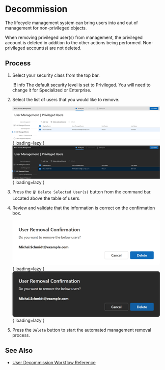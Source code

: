 # Decommission

The lifecycle management system can bring users into and out of management for non-privileged objects.  

When removing privileged user(s) from management, the privileged account is deleted in addition to the other actions being performed. Non-privileged account(s) are not deleted.

## Process

1. Select your security class from the top bar.

    !!! info
        The default security level is set to Privileged. You will need to change it for Specialized or Enterprise.

2. Select the list of users that you would like to remove.

    ![Screenshot of a user on the user landing page that is selected. The decommission/trash can button is enabled.](../../../../assets/Images/Screenshots/Select-User-to-Remove-Light.png#only-light){ loading=lazy }
    ![Screenshot of a user on the user landing page that is selected. The decommission/trash can button is enabled.](../../../../assets/Images/Screenshots/Select-User-to-Remove-Dark.png#only-dark){ loading=lazy }

3. Press the `🗑️ Delete Selected User(s)` button from the command bar. Located above the table of users.

4. Review and validate that the information is correct on the confirmation box.

    ![Screenshot of the confirmation dialog showing the list of selected users, and the options to continue with the Delete or cancel the process.](../../../../assets/Images/Screenshots/User-Remove-Confirmation-Dialog-Light.png#only-light){ loading=lazy }
    ![Screenshot of the confirmation dialog showing the list of selected users, and the options to continue with the Delete or cancel the process.](../../../../assets/Images/Screenshots/User-Remove-Confirmation-Dialog-Dark.png#only-dark){ loading=lazy }

5. Press the `Delete` button to start the automated management removal process.

## See Also

- [User Decommission Workflow Reference](../../Reference/Architecture/Diagrams/User-Decommission.md)
